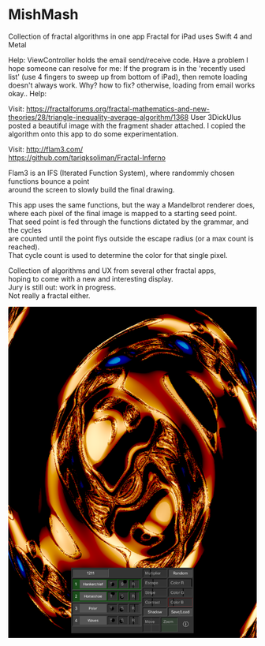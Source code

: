 # MishMash
Collection of fractal algorithms in one app
Fractal for iPad uses Swift 4 and Metal

Help:
ViewController holds the email send/receive code.
Have a problem I hope someone can resolve for me:
If the program is in the 'recently used list' (use 4 fingers to sweep up from bottom of iPad), then remote loading doesn't always work.
Why? how to fix? 
otherwise, loading from email works okay..
Help:


Visit: https://fractalforums.org/fractal-mathematics-and-new-theories/28/triangle-inequality-average-algorithm/1368
User 3DickUlus posted a beautiful image with the fragment shader attached.
I copied the algorithm onto this app to do some experimentation.

Visit: http://flam3.com/ \
https://github.com/tariqksoliman/Fractal-Inferno

Flam3 is an IFS (Iterated Function System), where randommly chosen functions bounce a point \
around the screen to slowly build the final drawing.

This app uses the same functions, but the way a Mandelbrot renderer does, \
where each pixel of the final image is mapped to a starting seed point. \
That seed point is fed through the functions dictated by the grammar, and the cycles \
are counted until the point flys outside the escape radius (or a max count is reached). \
That cycle count is used to determine the color for that single pixel.

Collection of algorithms and UX from several other fractal apps,\
hoping to come with a new and interesting display.\
Jury is still out:  work in progress.\
Not really a fractal either. 

![Screenshot](screenshot.png)

